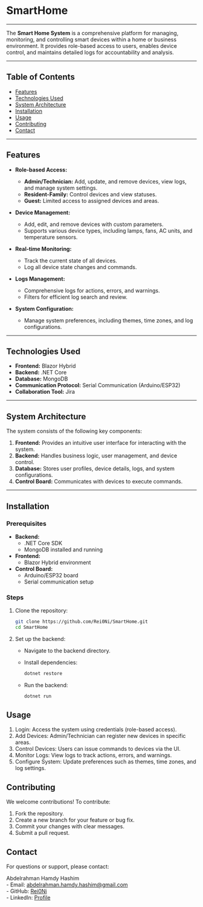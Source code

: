 # SmartHome
---

The **Smart Home System** is a comprehensive platform for managing, monitoring, and controlling smart devices within a home or business environment. It provides role-based access to users, enables device control, and maintains detailed logs for accountability and analysis.

---

## Table of Contents

- [Features](#features)
- [Technologies Used](#technologies-used)
- [System Architecture](#system-architecture)
- [Installation](#installation)
- [Usage](#usage)
- [Contributing](#contributing)
- [Contact](#contact)

---

## Features

- **Role-based Access:**
  - **Admin/Technician:** Add, update, and remove devices, view logs, and manage system settings.
  - **Resident-Family:** Control devices and view statuses.
  - **Guest:** Limited access to assigned devices and areas.

- **Device Management:**
  - Add, edit, and remove devices with custom parameters.
  - Supports various device types, including lamps, fans, AC units, and temperature sensors.

- **Real-time Monitoring:**
  - Track the current state of all devices.
  - Log all device state changes and commands.

- **Logs Management:**
  - Comprehensive logs for actions, errors, and warnings.
  - Filters for efficient log search and review.

- **System Configuration:**
  - Manage system preferences, including themes, time zones, and log configurations.

---

## Technologies Used

- **Frontend:** Blazor Hybrid  
- **Backend:** .NET Core  
- **Database:** MongoDB  
- **Communication Protocol:** Serial Communication (Arduino/ESP32)  
- **Collaboration Tool:** Jira  

---

## System Architecture

The system consists of the following key components:

1. **Frontend:** Provides an intuitive user interface for interacting with the system.  
2. **Backend:** Handles business logic, user management, and device control.  
3. **Database:** Stores user profiles, device details, logs, and system configurations.  
4. **Control Board:** Communicates with devices to execute commands.  

---

## Installation

### Prerequisites

- **Backend:**
  - .NET Core SDK
  - MongoDB installed and running
- **Frontend:**
  - Blazor Hybrid environment
- **Control Board:**
  - Arduino/ESP32 board
  - Serial communication setup

### Steps

1. Clone the repository:
   ```bash
   git clone https://github.com/Rei0Ni/SmartHome.git
   cd SmartHome
   ```
2. Set up the backend:

    - Navigate to the backend directory.
    - Install dependencies:
      ```bash
      dotnet restore
      ```

    - Run the backend:
      ```bash
      dotnet run
      ```

## Usage
  1. Login: Access the system using credentials (role-based access).
  2. Add Devices: Admin/Technician can register new devices in specific areas.
  3. Control Devices: Users can issue commands to devices via the UI.
  4. Monitor Logs: View logs to track actions, errors, and warnings.
  5. Configure System: Update preferences such as themes, time zones, and log settings.

## Contributing

We welcome contributions! To contribute:

  1. Fork the repository.
  2. Create a new branch for your feature or bug fix.
  3. Commit your changes with clear messages.
  4. Submit a pull request.

## Contact

For questions or support, please contact:

  Abdelrahman Hamdy Hashim <br>
    - Email: [abdelrahman.hamdy.hashim@gmail.com](mailto:abdelrahman.hamdy.hashim@gmail.com) <br>
    - GitHub: [Rei0Ni](https://github.com/Rei0Ni) <br>
    - LinkedIn: [Profile](https://www.linkedin.com/in/abdelrahman-hamdy-hashim) <br>
